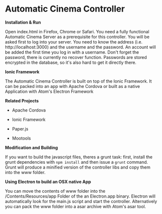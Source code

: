 Automatic Cinema Controller
===========================

**Installation & Run**

Open index.html in Firefox, Chrome or Safari. You need a fully functional
Automatic Cinema Server as a prerequisite for this controller. You will be asked
first to log into your server. You need to know the address (i.e.
http://localhost:3000) and the username and the password. An account will be
added the first time you log in with a username. Don't forget the password,
there is currently no recover function. Passwords are stored encrypted in the
database, so it's also hard to get it directly there.

**Ionic Framework​**

The Automatic Cinema Controller is built on top of the Ionic Framework. It can
be packed into an app with Apache Cordova or built as a native Application with
Atom's Electron Framework

**Related Projects**

-   Apache Cordova

-   Ionic Framework

-   Paper.js

-   Mootools

**Modification and Building​**

If you want to build the javascript files, theres a grunt task: first, install
the grunt dependencies with `npm install` and then issue a `grunt` command.
Grunt will produce a minified version of the controller libs and copy them into
the www folder.

**Using Electron to build an OSX native App​**

You can move the contents of www folder into the /Contents/Resources/app Folder
of the an Electron.app binary. Electron will automatically look for the main.js
script and start the controller. Alternatively you can pack the www folder into
a asar archive with Atom's asar tool.
